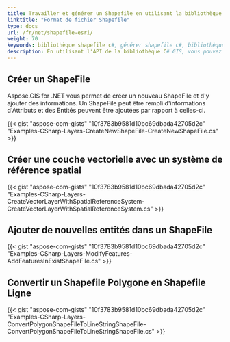```yaml
---
title: Travailler et générer un Shapefile en utilisant la bibliothèque C#
linktitle: "Format de fichier Shapefile"
type: docs
url: /fr/net/shapefile-esri/
weight: 70
keywords: bibliothèque shapefile c#, générer shapefile c#, bibliothèque esri shapefile c#
description: En utilisant l'API de la bibliothèque C# GIS, vous pouvez créer ou générer un nouveau ShapeFile Esri et y ajouter des informations. Vous pouvez également ajouter de nouvelles entités dans le ShapeFile.
---
```


## **Créer un ShapeFile**
Aspose.GIS for .NET vous permet de créer un nouveau ShapeFile et d'y ajouter des informations. Un ShapeFile peut être rempli d'informations d'Attributs et des Entités peuvent être ajoutées par rapport à celles-ci.

{{< gist "aspose-com-gists" "10f3783b9581d10bc69dbada42705d2c" "Examples-CSharp-Layers-CreateNewShapeFile-CreateNewShapeFile.cs" >}}
## **Créer une couche vectorielle avec un système de référence spatial**
{{< gist "aspose-com-gists" "10f3783b9581d10bc69dbada42705d2c" "Examples-CSharp-Layers-CreateVectorLayerWithSpatialReferenceSystem-CreateVectorLayerWithSpatialReferenceSystem.cs" >}}
## **Ajouter de nouvelles entités dans un ShapeFile**
{{< gist "aspose-com-gists" "10f3783b9581d10bc69dbada42705d2c" "Examples-CSharp-Layers-ModifyFeatures-AddFeaturesInExistShapeFile.cs" >}}
## **Convertir un Shapefile Polygone en Shapefile Ligne**
{{< gist "aspose-com-gists" "10f3783b9581d10bc69dbada42705d2c" "Examples-CSharp-Layers-ConvertPolygonShapeFileToLineStringShapeFile-ConvertPolygonShapeFileToLineStringShapeFile.cs" >}}
